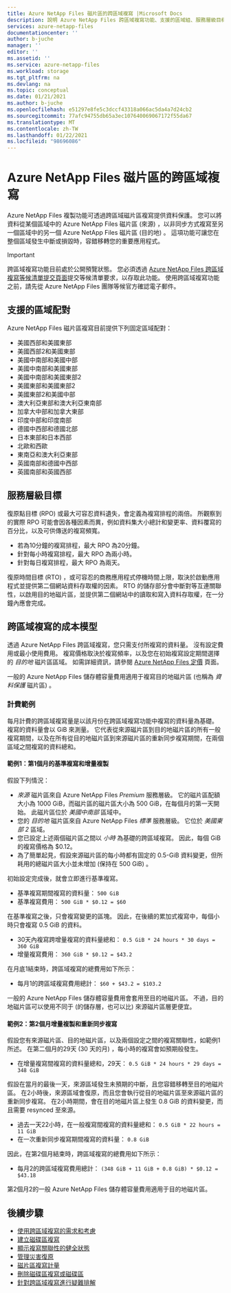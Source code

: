 ```yaml
---
title: Azure NetApp Files 磁片區的跨區域複寫 |Microsoft Docs
description: 說明 Azure NetApp Files 跨區域複寫功能、支援的區域組、服務層級目標、資料耐久性和成本模型。
services: azure-netapp-files
documentationcenter: ''
author: b-juche
manager: ''
editor: ''
ms.assetid: ''
ms.service: azure-netapp-files
ms.workload: storage
ms.tgt_pltfrm: na
ms.devlang: na
ms.topic: conceptual
ms.date: 01/21/2021
ms.author: b-juche
ms.openlocfilehash: e51297e8fe5c3dccf43318a066ac5da4a7d24cb2
ms.sourcegitcommit: 77afc94755db65a3ec107640069067172f55da67
ms.translationtype: MT
ms.contentlocale: zh-TW
ms.lasthandoff: 01/22/2021
ms.locfileid: "98696086"
---
```

# <a name="cross-region-replication-of-azure-netapp-files-volumes"></a>Azure NetApp Files 磁片區的跨區域複寫

Azure NetApp Files 複製功能可透過跨區域磁片區複寫提供資料保護。 您可以將資料從某個區域中的 Azure NetApp Files 磁片區 (來源) ，以非同步方式複寫至另一個區域中的另一個 Azure NetApp Files 磁片區 (目的地) 。  這項功能可讓您在整個區域發生中斷或損毀時，容錯移轉您的重要應用程式。

> [!IMPORTANT]
> 跨區域複寫功能目前處於公開預覽狀態。 您必須透過 [Azure NetApp Files 跨區域複寫等候清單提交頁面](https://aka.ms/anfcrrpreviewsignup)提交等候清單要求，以存取此功能。 使用跨區域複寫功能之前，請先從 Azure NetApp Files 團隊等候官方確認電子郵件。

## <a name="supported-region-pairs"></a>支援的區域配對

Azure NetApp Files 磁片區複寫目前提供下列固定區域配對：  

* 美國西部和美國東部
* 美國西部2和美國東部 
* 美國中南部和美國中部 
* 美國中南部和美國東部
* 美國中南部和美國東部2 
* 美國東部和美國東部2  
* 美國東部2和美國中部 
* 澳大利亞東部和澳大利亞東南部
* 加拿大中部和加拿大東部
* 印度中部和印度南部
* 德國中西部和德國北部
* 日本東部和日本西部
* 北歐和西歐
* 東南亞和澳大利亞東部
* 英國南部和德國中西部
* 英國南部和英國西部

## <a name="service-level-objectives"></a>服務層級目標

復原點目標 (RPO) 或最大可容忍資料遺失，會定義為複寫排程的兩倍。  所觀察到的實際 RPO 可能會因各種因素而異，例如資料集大小總計和變更率、資料覆寫的百分比，以及可供傳送的複寫頻寬。   

* 若為10分鐘的複寫排程，最大 RPO 為20分鐘。  
* 針對每小時複寫排程，最大 RPO 為兩小時。  
* 針對每日複寫排程，最大 RPO 為兩天。  

復原時間目標 (RTO) ，或可容忍的商務應用程式停機時間上限，取決於啟動應用程式並提供第二個網站資料存取權的因素。 RTO 的儲存部分會中斷對等互連關聯性，以啟用目的地磁片區，並提供第二個網站中的讀取和寫入資料存取權，在一分鐘內應會完成。

## <a name="cost-model-for-cross-region-replication"></a>跨區域複寫的成本模型  

透過 Azure NetApp Files 跨區域複寫，您只需支付所複寫的資料量。 沒有設定費用或最小使用費用。 複寫價格取決於複寫頻率，以及您在初始複寫設定期間選擇的 *目的地* 磁片區區域。 如需詳細資訊，請參閱 [Azure NetApp Files 定價](https://azure.microsoft.com/pricing/details/netapp/) 頁面。  

一般的 Azure NetApp Files 儲存體容量費用適用于複寫目的地磁片區 (也稱為 *資料保護* 磁片區) 。 

### <a name="pricing-examples"></a>計費範例

每月計費的跨區域複寫量是以該月份在跨區域複寫功能中複寫的資料量為基礎。 複寫的資料量會以 GiB 來測量。 它代表從來源磁片區到目的地磁片區的所有一般複寫期間，以及在所有從目的地磁片區到來源磁片區的重新同步複寫期間，在兩個區域之間複寫的資料總和。

#### <a name="example-1-month-1-baseline-replication-and-incremental-replications"></a>範例1：第1個月的基準複寫和增量複製

假設下列情況：

* *來源* 磁片區來自 Azure NetApp Files *Premium* 服務層級。 它的磁片區配額大小為 1000 GiB，而磁片區的磁片區大小為 500 GiB，在每個月的第一天開始。 此磁片區位於 *美國中南部* 區域中。
* 您的 *目的地* 磁片區來自 Azure NetApp Files *標準* 服務層級。 它位於 *美國東部 2* 區域。
* 您已設定上述兩個磁片區之間以 *小時* 為基礎的跨區域複寫。 因此，每個 GiB 的複寫價格為 $0.12。
* 為了簡單起見，假設來源磁片區的每小時都有固定的 0.5-GiB 資料變更，但所耗用的總磁片區大小並未增加 (保持在 500 GiB) 。 

初始設定完成後，就會立即進行基準複寫。  

* 基準複寫期間複寫的資料量： `500 GiB`
* 基準複寫費用： `500 GiB * $0.12 = $60`

在基準複寫之後，只會複寫變更的區塊。 因此，在後續的累加式複寫中，每個小時只會複寫 0.5 GiB 的資料。

* 30天內複寫跨增量複寫的資料量總和： `0.5 GiB * 24 hours * 30 days = 360 GiB`
* 增量複寫費用： `360 GiB * $0.12 = $43.2`

在月底1結束時，跨區域複寫的總費用如下所示：  

*  每月1的跨區域複寫費用總計： `$60 + $43.2 = $103.2`

一般的 Azure NetApp Files 儲存體容量費用會套用至目的地磁片區。 不過，目的地磁片區可以使用不同于 (的儲存層，也可以比) 來源磁片區層更便宜。

#### <a name="example-2-month-2-incremental-replications-and-resync-replications"></a>範例2：第2個月增量複製和重新同步複寫  

假設您有來源磁片區、目的地磁片區，以及兩個設定之間的複寫關聯性，如範例1所述。 在第二個月的29天 (30 天的月) ，每小時的複寫會如預期般發生。

* 在增量複寫間複寫的資料量總和，29天： `0.5 GiB * 24 hours * 29 days = 348 GiB`

假設在當月的最後一天，來源區域發生未預期的中斷，且您容錯移轉至目的地磁片區。 在2小時後，來源區域會復原，而且您會執行從目的地磁片區至來源磁片區的重新同步複寫。 在2小時期間，會在目的地磁片區上發生 0.8 GiB 的資料變更，而且需要 resynced 至來源。

* 過去一天22小時，在一般複寫間複寫的資料量總和： `0.5 GiB * 22 hours = 11 GiB`
* 在一次重新同步複寫期間複寫的資料量： `0.8 GiB`

因此，在第2個月結束時，跨區域複寫的總費用如下所示：  

* 每月2的跨區域複寫費用總計： `(348 GiB + 11 GiB + 0.8 GiB) * $0.12 = $43.18`

第2個月2的一般 Azure NetApp Files 儲存體容量費用適用于目的地磁片區。

## <a name="next-steps"></a>後續步驟
* [使用跨區域複寫的需求和考慮](cross-region-replication-requirements-considerations.md)
* [建立磁碟區複寫](cross-region-replication-create-peering.md)
* [顯示複寫關聯性的健全狀態](cross-region-replication-display-health-status.md)
* [管理災害復原](cross-region-replication-manage-disaster-recovery.md)
* [磁片區複寫計量](azure-netapp-files-metrics.md#replication)
* [刪除磁碟區複寫或磁碟區](cross-region-replication-delete.md)
* [針對跨區域複寫進行疑難排解](troubleshoot-cross-region-replication.md)


